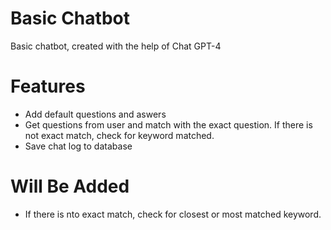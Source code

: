 # Basic Chatbot
Basic chatbot, created with the help of Chat GPT-4


# Features
- Add default questions and aswers
- Get questions from user and match with the exact question. If there is not exact match, check for keyword matched.
- Save chat log to database

# Will Be Added
- If there is nto exact match, check for closest or most matched keyword.
